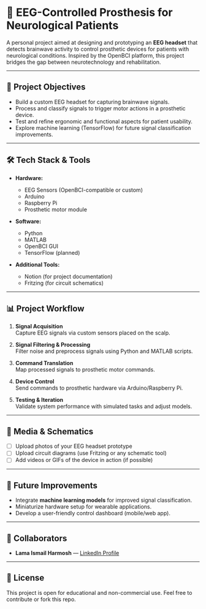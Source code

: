 
# 🧠 EEG-Controlled Prosthesis for Neurological Patients

A personal project aimed at designing and prototyping an **EEG headset** that detects brainwave activity to control prosthetic devices for patients with neurological conditions. Inspired by the OpenBCI platform, this project bridges the gap between neurotechnology and rehabilitation.

---

## 📌 Project Objectives

- Build a custom EEG headset for capturing brainwave signals.
- Process and classify signals to trigger motor actions in a prosthetic device.
- Test and refine ergonomic and functional aspects for patient usability.
- Explore machine learning (TensorFlow) for future signal classification improvements.

---

## 🛠️ Tech Stack & Tools

- **Hardware:**  
  - EEG Sensors (OpenBCI-compatible or custom)  
  - Arduino  
  - Raspberry Pi  
  - Prosthetic motor module  

- **Software:**  
  - Python  
  - MATLAB  
  - OpenBCI GUI  
  - TensorFlow (planned)  

- **Additional Tools:**  
  - Notion (for project documentation)  
  - Fritzing (for circuit schematics)

---

## 📊 Project Workflow

1. **Signal Acquisition**  
   Capture EEG signals via custom sensors placed on the scalp.

2. **Signal Filtering & Processing**  
   Filter noise and preprocess signals using Python and MATLAB scripts.

3. **Command Translation**  
   Map processed signals to prosthetic motor commands.

4. **Device Control**  
   Send commands to prosthetic hardware via Arduino/Raspberry Pi.

5. **Testing & Iteration**  
   Validate system performance with simulated tasks and adjust models.

---

## 📸 Media & Schematics

- [ ] Upload photos of your EEG headset prototype  
- [ ] Upload circuit diagrams (use Fritzing or any schematic tool)  
- [ ] Add videos or GIFs of the device in action (if possible)

---

## 🚀 Future Improvements

- Integrate **machine learning models** for improved signal classification.
- Miniaturize hardware setup for wearable applications.
- Develop a user-friendly control dashboard (mobile/web app).

---

## 🤝 Collaborators

- **Lama Ismail Harmosh** — [LinkedIn Profile](https://www.linkedin.com/in/lama-harmosh)

---

## 📃 License

This project is open for educational and non-commercial use. Feel free to contribute or fork this repo.

